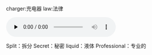 charger:充电器
law:法律

<audio id="audio" controls="" preload="none">
      <source id="mp3" src="http://dict.youdao.com/dictvoice?audio=law&type=2">
</audio>

Split：拆分
Secret：秘密
liquid：液体
Professional：专业的